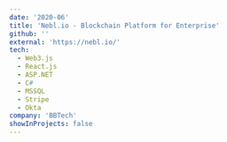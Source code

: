 ```yaml
---
date: '2020-06'
title: 'Nebl.io - Blockchain Platform for Enterprise'
github: ''
external: 'https://nebl.io/'
tech:
  - Web3.js
  - React.js
  - ASP.NET
  - C#
  - MSSQL
  - Stripe
  - Okta
company: 'BBTech'
showInProjects: false
---
```

